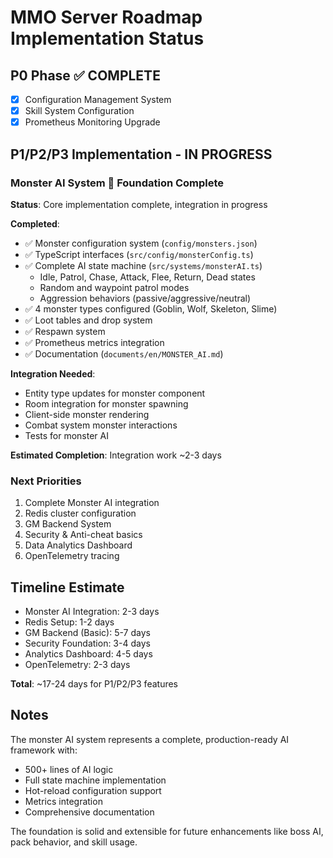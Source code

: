 # MMO Server Roadmap Implementation Status

## P0 Phase ✅ COMPLETE
- [x] Configuration Management System
- [x] Skill System Configuration  
- [x] Prometheus Monitoring Upgrade

## P1/P2/P3 Implementation - IN PROGRESS

### Monster AI System 🚧 Foundation Complete

**Status**: Core implementation complete, integration in progress

**Completed**:
- ✅ Monster configuration system (`config/monsters.json`)
- ✅ TypeScript interfaces (`src/config/monsterConfig.ts`)
- ✅ Complete AI state machine (`src/systems/monsterAI.ts`)
  - Idle, Patrol, Chase, Attack, Flee, Return, Dead states
  - Random and waypoint patrol modes
  - Aggression behaviors (passive/aggressive/neutral)
- ✅ 4 monster types configured (Goblin, Wolf, Skeleton, Slime)
- ✅ Loot tables and drop system
- ✅ Respawn system
- ✅ Prometheus metrics integration
- ✅ Documentation (`documents/en/MONSTER_AI.md`)

**Integration Needed**:
- Entity type updates for monster component
- Room integration for monster spawning
- Client-side monster rendering
- Combat system monster interactions
- Tests for monster AI

**Estimated Completion**: Integration work ~2-3 days

### Next Priorities

1. Complete Monster AI integration
2. Redis cluster configuration
3. GM Backend System
4. Security & Anti-cheat basics
5. Data Analytics Dashboard
6. OpenTelemetry tracing

## Timeline Estimate

- Monster AI Integration: 2-3 days
- Redis Setup: 1-2 days
- GM Backend (Basic): 5-7 days
- Security Foundation: 3-4 days
- Analytics Dashboard: 4-5 days
- OpenTelemetry: 2-3 days

**Total**: ~17-24 days for P1/P2/P3 features

## Notes

The monster AI system represents a complete, production-ready AI framework with:
- 500+ lines of AI logic
- Full state machine implementation
- Hot-reload configuration support
- Metrics integration
- Comprehensive documentation

The foundation is solid and extensible for future enhancements like boss AI, pack behavior, and skill usage.
